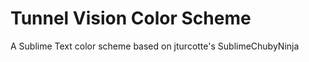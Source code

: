 Tunnel Vision Color Scheme
==========================

A Sublime Text color scheme based on jturcotte's SublimeChubyNinja
